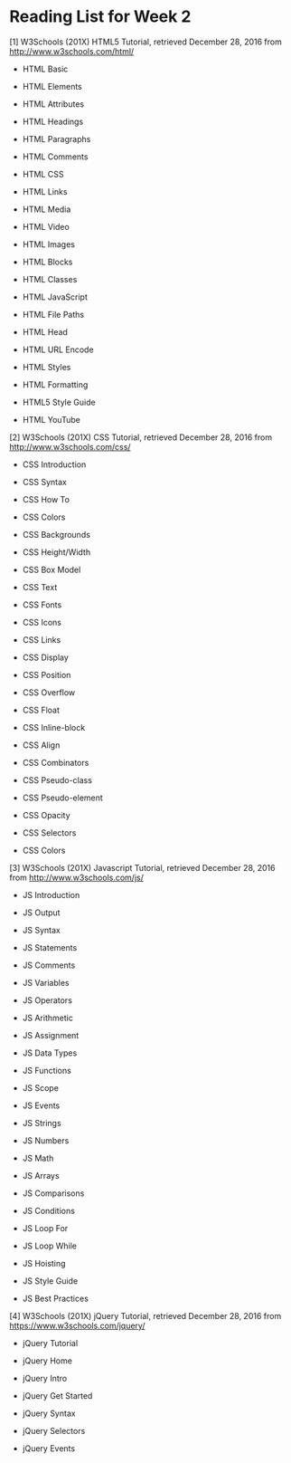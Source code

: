 # Reading List for Week 2

[1] W3Schools (201X) HTML5 Tutorial, retrieved December 28, 2016 from http://www.w3schools.com/html/

- HTML Basic

- HTML Elements

- HTML Attributes

- HTML Headings

- HTML Paragraphs

- HTML Comments

- HTML CSS

- HTML Links

- HTML Media

- HTML Video

- HTML Images

- HTML Blocks

- HTML Classes

- HTML JavaScript

- HTML File Paths

- HTML Head

- HTML URL Encode

- HTML Styles

- HTML Formatting

- HTML5 Style Guide

- HTML YouTube

[2] W3Schools (201X) CSS Tutorial, retrieved December 28, 2016 from http://www.w3schools.com/css/

- CSS Introduction

- CSS Syntax

- CSS How To

- CSS Colors

- CSS Backgrounds

- CSS Height/Width

- CSS Box Model

- CSS Text

- CSS Fonts

- CSS Icons

- CSS Links

- CSS Display

- CSS Position

- CSS Overflow

- CSS Float

- CSS Inline-block

- CSS Align

- CSS Combinators

- CSS Pseudo-class

- CSS Pseudo-element

- CSS Opacity

- CSS Selectors

- CSS Colors

[3] W3Schools (201X) Javascript Tutorial, retrieved December 28, 2016 from http://www.w3schools.com/js/

- JS Introduction

- JS Output

- JS Syntax

- JS Statements

- JS Comments

- JS Variables

- JS Operators

- JS Arithmetic

- JS Assignment

- JS Data Types

- JS Functions

- JS Scope

- JS Events

- JS Strings

- JS Numbers

- JS Math

- JS Arrays

- JS Comparisons

- JS Conditions

- JS Loop For

- JS Loop While

- JS Hoisting

- JS Style Guide

- JS Best Practices

[4] W3Schools (201X) jQuery Tutorial, retrieved December 28, 2016 from https://www.w3schools.com/jquery/

- jQuery Tutorial

- jQuery Home

- jQuery Intro

- jQuery Get Started

- jQuery Syntax

- jQuery Selectors

- jQuery Events

